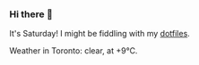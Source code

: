 ### Hi there :wave:

It's Saturday! I might be fiddling with my [dotfiles](https://github.com/bewuethr/dotfiles).

Weather in Toronto: clear, at +9°C.
